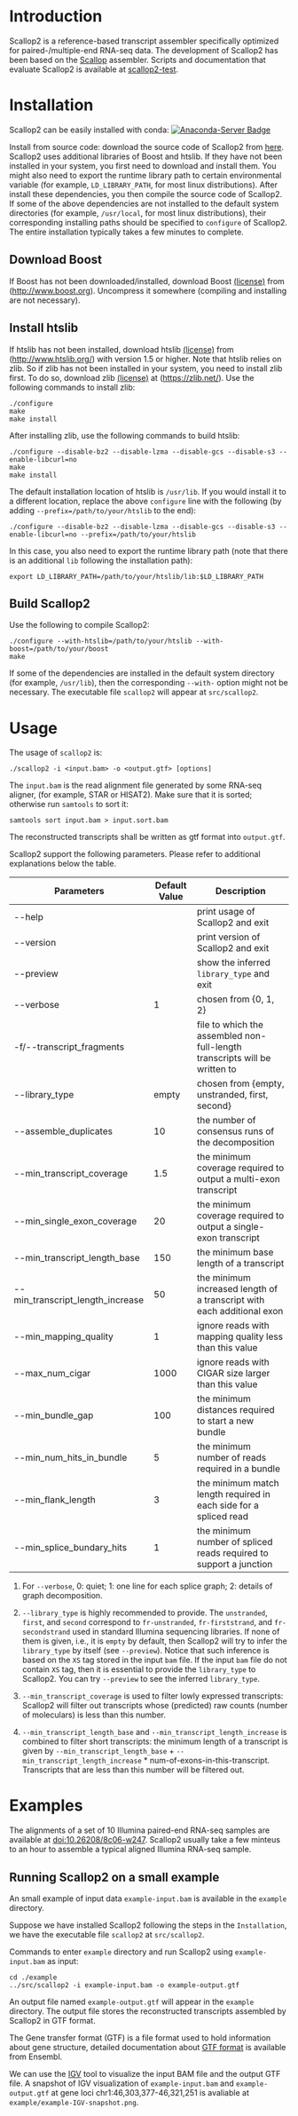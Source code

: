 # Introduction

Scallop2 is a reference-based transcript assembler
specifically optimized for paired-/multiple-end RNA-seq data.
The development of Scallop2 has been based on the [Scallop](https://github.com/Kingsford-Group/scallop) assembler.
Scripts and documentation that evaluate Scallop2 is available at [scallop2-test](https://github.com/Shao-Group/scallop2-test).

# Installation

Scallop2 can be easily installed with conda: [![Anaconda-Server Badge](https://anaconda.org/bioconda/scallop2/badges/installer/conda.svg)](https://anaconda.org/bioconda/scallop2)

Install from source code: download the source code of Scallop2 from
[here](https://github.com/Shao-Group/scallop2/releases/download/v1.1.2/scallop2-1.1.2.tar.gz).
Scallop2 uses additional libraries of Boost and htslib. 
If they have not been installed in your system, you first
need to download and install them. You might also need to
export the runtime library path to certain environmental
variable (for example, `LD_LIBRARY_PATH`, for most linux distributions).
After install these dependencies, you then compile the source code of Scallop2.
If some of the above dependencies are not installed to the default system 
directories (for example, `/usr/local`, for most linux distributions),
their corresponding installing paths should be specified to `configure` of Scallop2.
The entire installation typically takes a few minutes to complete.

## Download Boost
If Boost has not been downloaded/installed, download Boost
[(license)](http://www.boost.org/LICENSE_1_0.txt) from (http://www.boost.org).
Uncompress it somewhere (compiling and installing are not necessary).

## Install htslib
If htslib has not been installed, download htslib 
[(license)](https://github.com/samtools/htslib/blob/develop/LICENSE)
from (http://www.htslib.org/) with version 1.5 or higher.
Note that htslib relies on zlib. So if zlib has not been installed in your system,
you need to install zlib first. To do so, download zlib
[(license)](https://zlib.net/zlib_license.html) at (https://zlib.net/).
Use the following commands to install zlib:
```
./configure
make
make install
```
After installing zlib, use the following commands to build htslib:
```
./configure --disable-bz2 --disable-lzma --disable-gcs --disable-s3 --enable-libcurl=no
make
make install
```
The default installation location of htslib is `/usr/lib`.
If you would install it to a different location, replace the above `configure` line with
the following (by adding `--prefix=/path/to/your/htslib` to the end):
```
./configure --disable-bz2 --disable-lzma --disable-gcs --disable-s3 --enable-libcurl=no --prefix=/path/to/your/htslib
```
In this case, you also need to export the runtime library path (note that there
is an additional `lib` following the installation path):
```
export LD_LIBRARY_PATH=/path/to/your/htslib/lib:$LD_LIBRARY_PATH
```

## Build Scallop2

Use the following to compile Scallop2:
```
./configure --with-htslib=/path/to/your/htslib --with-boost=/path/to/your/boost
make
```

If some of the dependencies are installed in the default system directory (for example, `/usr/lib`),
then the corresponding `--with-` option might not be necessary.
The executable file `scallop2` will appear at `src/scallop2`.


# Usage

The usage of `scallop2` is:
```
./scallop2 -i <input.bam> -o <output.gtf> [options]
```

The `input.bam` is the read alignment file generated by some RNA-seq aligner, (for example, STAR or HISAT2).
Make sure that it is sorted; otherwise run `samtools` to sort it:
```
samtools sort input.bam > input.sort.bam
```

The reconstructed transcripts shall be written as gtf format into `output.gtf`.

Scallop2 support the following parameters. Please refer
to additional explanations below the table.

 Parameters | Default Value | Description
 ------------------------- | ------------- | ----------
 --help  | | print usage of Scallop2 and exit
 --version | | print version of Scallop2 and exit
 --preview | | show the inferred `library_type` and exit
 --verbose | 1 | chosen from {0, 1, 2}
 -f/--transcript_fragments    | | file to which the assembled non-full-length transcripts will be written to
 --library_type               | empty | chosen from {empty, unstranded, first, second}
 --assemble_duplicates		  | 10 | the number of consensus runs of the decomposition
 --min_transcript_coverage    | 1.5 | the minimum coverage required to output a multi-exon transcript
 --min_single_exon_coverage   | 20 | the minimum coverage required to output a single-exon transcript
 --min_transcript_length_base      |150 | the minimum base length of a transcript
 --min_transcript_length_increase  | 50 | the minimum increased length of a transcript with each additional exon
 --min_mapping_quality        | 1 | ignore reads with mapping quality less than this value
 --max_num_cigar              | 1000 | ignore reads with CIGAR size larger than this value
 --min_bundle_gap             | 100 | the minimum distances required to start a new bundle
 --min_num_hits_in_bundle     | 5 | the minimum number of reads required in a bundle
 --min_flank_length           | 3 | the minimum match length required in each side for a spliced read
 --min_splice_bundary_hits    | 1 | the minimum number of spliced reads required to support a junction

1. For `--verbose`, 0: quiet; 1: one line for each splice graph; 2: details of graph decomposition.

2. `--library_type` is highly recommended to provide. The `unstranded`, `first`, and `second`
correspond to `fr-unstranded`, `fr-firststrand`, and `fr-secondstrand` used in standard Illumina
sequencing libraries. If none of them is given, i.e., it is `empty` by default, then Scallop2
will try to infer the `library_type` by itself (see `--preview`). Notice that such inference is based
on the `XS` tag stored in the input `bam` file. If the input `bam` file do not contain `XS` tag,
then it is essential to provide the `library_type` to Scallop2. You can try `--preview` to see
the inferred `library_type`.

3. `--min_transcript_coverage` is used to filter lowly expressed transcripts: Scallop2 will filter
out transcripts whose (predicted) raw counts (number of moleculars) is less than this number.

4. `--min_transcript_length_base` and `--min_transcript_length_increase` is combined to filter
short transcripts: the minimum length of a transcript is given by `--min_transcript_length_base`
\+ `--min_transcript_length_increase` * num-of-exons-in-this-transcript. Transcripts that are less
than this number will be filtered out.

# Examples 
The alignments of a set of 10 Illumina paired-end RNA-seq samples
are available at [doi:10.26208/8c06-w247](https://doi.org/10.26208/8c06-w247).
Scallop2 usually take a few minteus to an hour to assemble a typical aligned Illumina RNA-seq sample.

## Running Scallop2 on a small example
An small example of input data `example-input.bam` is available in the `example` directory.

Suppose we have installed Scallop2 following the steps in the `Installation`, we have the executable file `scallop2` at `src/scallop2`.

Commands to enter `example` directory and run Scallop2 using `example-input.bam` as input:
```
cd ./example
../src/scallop2 -i example-input.bam -o example-output.gtf
```

An output file named `example-output.gtf` will appear in the `example` directory.
The output file stores the reconstructed transcripts assembled by Scallop2 in GTF format. 

The Gene transfer format (GTF) is a file format used to hold information about gene structure, detailed documentation about [GTF format](https://useast.ensembl.org/info/website/upload/gff.html) is available from Ensembl.

We can use the [IGV](https://software.broadinstitute.org/software/igv/home) tool to visualize the input BAM file and the output GTF file.
A snapshot of IGV visualization of `example-input.bam` and `example-output.gtf` at gene loci chr1:46,303,377-46,321,251 is avaliable at `example/example-IGV-snapshot.png`.

